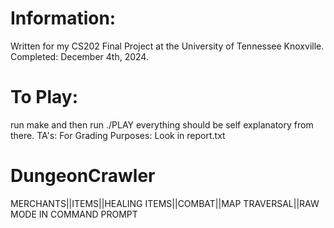 

# Information:
Written for my CS202 Final Project at the University of Tennessee Knoxville.
Completed: December 4th, 2024.

# To Play:
run make and then run ./PLAY
everything should be self explanatory from there.
TA's: For Grading Purposes: Look in report.txt 

# DungeonCrawler
   MERCHANTS||ITEMS||HEALING ITEMS||COMBAT||MAP TRAVERSAL||RAW MODE IN COMMAND PROMPT

